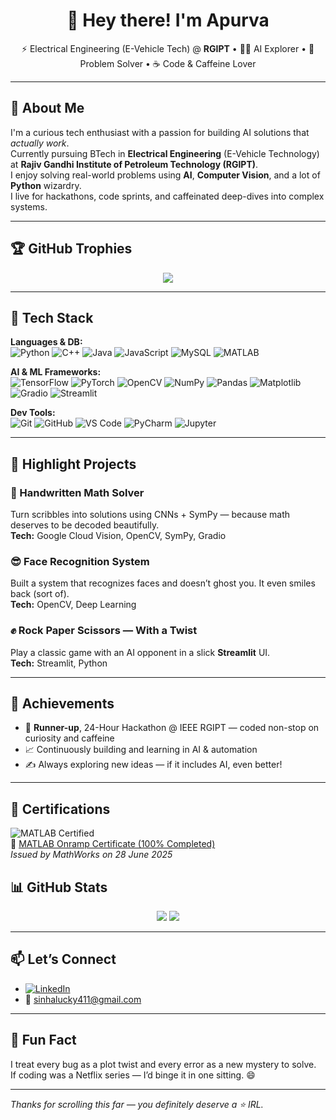 <h1 align="center">👋 Hey there! I'm Apurva</h1>

<p align="center">
  ⚡ Electrical Engineering (E-Vehicle Tech) @ <strong>RGIPT</strong> • 👩‍💻 AI Explorer • 🧠 Problem Solver • ☕ Code & Caffeine Lover
</p>

---

## 🧠 About Me

I'm a curious tech enthusiast with a passion for building AI solutions that *actually work*.  
Currently pursuing BTech in **Electrical Engineering** (E-Vehicle Technology) at **Rajiv Gandhi Institute of Petroleum Technology (RGIPT)**.  
I enjoy solving real-world problems using **AI**, **Computer Vision**, and a lot of **Python** wizardry.  
I live for hackathons, code sprints, and caffeinated deep-dives into complex systems.

---

## 🏆 GitHub Trophies

<p align="center">
  <img src="https://github-profile-trophy.vercel.app/?username=apurvafx&theme=algolia&row=1&column=7&no-frame=true&no-bg=true" />
</p>

---

## 🧰 Tech Stack

**Languages & DB:**  
![Python](https://img.shields.io/badge/Python-3776AB?style=for-the-badge&logo=python&logoColor=white)
![C++](https://img.shields.io/badge/C++-00599C?style=for-the-badge&logo=c%2B%2B)
![Java](https://img.shields.io/badge/Java-007396?style=for-the-badge&logo=java)
![JavaScript](https://img.shields.io/badge/JavaScript-F7DF1E?style=for-the-badge&logo=javascript&logoColor=black)
![MySQL](https://img.shields.io/badge/MySQL-005C84?style=for-the-badge&logo=mysql)
![MATLAB](https://img.shields.io/badge/MATLAB-0076A8?style=for-the-badge&logo=mathworks)

**AI & ML Frameworks:**  
![TensorFlow](https://img.shields.io/badge/TensorFlow-FF6F00?style=for-the-badge&logo=tensorflow&logoColor=white)
![PyTorch](https://img.shields.io/badge/PyTorch-EE4C2C?style=for-the-badge&logo=pytorch)
![OpenCV](https://img.shields.io/badge/OpenCV-5C3EE8?style=for-the-badge&logo=opencv)
![NumPy](https://img.shields.io/badge/NumPy-013243?style=for-the-badge&logo=numpy)
![Pandas](https://img.shields.io/badge/Pandas-150458?style=for-the-badge&logo=pandas)
![Matplotlib](https://img.shields.io/badge/Matplotlib-11557C?style=for-the-badge)
![Gradio](https://img.shields.io/badge/Gradio-17BECF?style=for-the-badge)
![Streamlit](https://img.shields.io/badge/Streamlit-FF4B4B?style=for-the-badge&logo=streamlit)

**Dev Tools:**  
![Git](https://img.shields.io/badge/Git-F05032?style=for-the-badge&logo=git)
![GitHub](https://img.shields.io/badge/GitHub-181717?style=for-the-badge&logo=github)
![VS Code](https://img.shields.io/badge/VSCode-007ACC?style=for-the-badge&logo=visual-studio-code)
![PyCharm](https://img.shields.io/badge/PyCharm-000000?style=for-the-badge&logo=pycharm)
![Jupyter](https://img.shields.io/badge/Jupyter-F37626?style=for-the-badge&logo=jupyter)

---

## 🚀 Highlight Projects

### 🧮 Handwritten Math Solver  
Turn scribbles into solutions using CNNs + SymPy — because math deserves to be decoded beautifully.  
**Tech:** Google Cloud Vision, OpenCV, SymPy, Gradio

### 😎 Face Recognition System  
Built a system that recognizes faces and doesn’t ghost you. It even smiles back (sort of).  
**Tech:** OpenCV, Deep Learning

### ✊ Rock Paper Scissors — With a Twist  
Play a classic game with an AI opponent in a slick **Streamlit** UI.  
**Tech:** Streamlit, Python

---

## 🏅 Achievements

- 🥈 **Runner-up**, 24-Hour Hackathon @ IEEE RGIPT — coded non-stop on curiosity and caffeine  
- 📈 Continuously building and learning in AI & automation  
- ✍️ Always exploring new ideas — if it includes AI, even better!

---

## 📜 Certifications

![MATLAB Certified](https://img.shields.io/badge/MATLAB--Onramp-Completed-brightgreen?style=flat-square&logo=mathworks)  
📄 [MATLAB Onramp Certificate (100% Completed)](./matlab%20certificate.pdf)  
*Issued by MathWorks on 28 June 2025*


## 📊 GitHub Stats

<p align="center">
  <img src="https://github-readme-stats.vercel.app/api?username=apurvafx&show_icons=true&theme=radical&hide_border=true" />
  <img src="https://github-readme-stats.vercel.app/api/top-langs/?username=apurvafx&layout=compact&theme=radical&hide_border=true" />
</p>

---

## 📫 Let’s Connect

- [![LinkedIn](https://img.shields.io/badge/-LinkedIn-0A66C2?style=for-the-badge&logo=linkedin&logoColor=white)](https://www.linkedin.com/in/apurva-sinha-/)
- 📧 sinhalucky411@gmail.com

---

## 🌟 Fun Fact

I treat every bug as a plot twist and every error as a new mystery to solve.  
If coding was a Netflix series — I’d binge it in one sitting. 😄

---

_Thanks for scrolling this far — you definitely deserve a ⭐ IRL._
